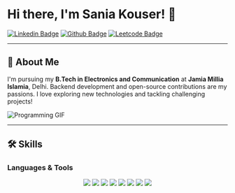 # Hi there, I'm Sania Kouser! 👋

[![Linkedin Badge](https://img.shields.io/badge/-Sania%20Kouser-blue?style=flat-square&logo=Linkedin&logoColor=white&link=https://www.linkedin.com/in/sania-kouser-5b9647261/)](https://www.linkedin.com/in/sania-kouser-5b9647261/)
[![Github Badge](https://img.shields.io/badge/-saniakouser-000?style=flat-square&logo=Github&logoColor=white&link=https://github.com/saniakouser)](https://github.com/saniakouser)
[![Leetcode Badge](https://img.shields.io/badge/-Leetcode-FFA116?style=flat-square&logo=Leetcode&logoColor=white&link=https://leetcode.com/u/Sania_kouser-1234/)](https://leetcode.com/u/Sania_kouser-1234/)

---

## 🚀 About Me

I'm pursuing my **B.Tech in Electronics and Communication** at **Jamia Millia Islamia**, Delhi. Backend development and open-source contributions are my passions. I love exploring new technologies and tackling challenging projects!

![Programming GIF](https://media.giphy.com/media/M9gbBd9nbDrOTu1Mqx/giphy.gif)

---

## 🛠️ Skills

### Languages & Tools
<p align="center">
  <img src="https://img.shields.io/badge/-Python-000?style=for-the-badge&logo=python">
  <img src="https://img.shields.io/badge/-C++-00599C?style=for-the-badge&logo=c">
  <img src="https://img.shields.io/badge/-JavaScript-F7DF1E?style=for-the-badge&logo=javascript">
  <img src="https://img.shields.io/badge/-SQL-4479A1?style=for-the-badge&logo=mysql">
  <img src="https://img.shields.io/badge/-React-61DAFB?style=for-the-badge&logo=react">
  <img src="https://img.shields.io/badge/-Node.js-43853D?style=for-the-badge&logo=node.js">
  <img src="https://img.shields.io/badge/-Git-F05032?style=for-the-badge&logo=git">
  <img src="https://img.shields.io/badge/-Postman-FF6C37?style=for-the-badge&logo=postman">
</p>


